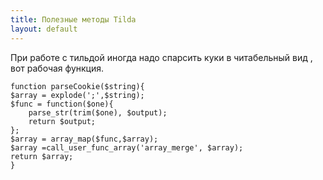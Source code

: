 ```yaml
---
title: Полезные методы Tilda
layout: default
---
```


При работе с тильдой иногда надо  спарсить  куки в читабельный вид , вот рабочая функция.
``` 
function parseCookie($string){
$array = explode(';',$string);
$func = function($one){
    parse_str(trim($one), $output);
    return $output;
};
$array = array_map($func,$array);
$array =call_user_func_array('array_merge', $array);
return $array;
}
```